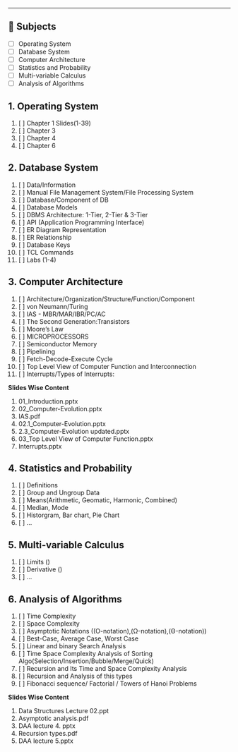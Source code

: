 
---

## 📝 Subjects

- [ ] Operating System
- [ ] Database System
- [ ] Computer Architecture
- [ ] Statistics and Probability
- [ ] Multi-variable Calculus
- [ ] Analysis of Algorithms
## 1. Operating System

1. [ ] Chapter 1 Slides(1-39)
2. [ ] Chapter 3
3. [ ] Chapter 4
4. [ ] Chapter 6
## 2. Database System

1. [ ] Data/Information
2. [ ] Manual File Management System/File Processing System
3. [ ] Database/Component of DB
4. [ ] Database Models
5. [ ] DBMS Architecture: 1-Tier, 2-Tier & 3-Tier
6. [ ] API (Application Programming Interface)
7. [ ] ER Diagram Representation
8. [ ] ER Relationship
9. [ ] Database Keys
10. [ ] TCL Commands
11. [ ] Labs (1-4)

## 3. Computer Architecture

1. [ ] Architecture/Organization/Structure/Function/Component
2. [ ] von Neumann/Turing
3. [ ] IAS - MBR/MAR/IBR/PC/AC
4. [ ] The Second Generation:Transistors
5. [ ] Moore’s Law
6. [ ] MICROPROCESSORS
7. [ ] Semiconductor Memory
8. [ ] Pipelining
9. [ ] Fetch-Decode-Execute Cycle
10. [ ] Top Level View of Computer Function and Interconnection
11. [ ] Interrupts/Types of Interrupts:

**Slides Wise Content**
1.  01_Introduction.pptx
2. 02_Computer-Evolution.pptx
3. IAS.pdf
4. 02.1_Computer-Evolution.pptx
5. 2.3_Computer-Evolution updated.pptx
6. 03_Top Level View of Computer Function.pptx
7. Interrupts.pptx


## 4. Statistics and Probability

1. [ ] Definitions
2. [ ] Group and Ungroup Data
3. [ ] Means(Arithmetic, Geomatic, Harmonic, Combined)
4. [ ] Median, Mode
5. [ ] Historgram, Bar chart, Pie Chart
6. [ ] ...
## 5. Multi-variable Calculus

1. [ ] Limits ()
2. [ ] Derivative ()
3. [ ] ...

## 6. Analysis of Algorithms

1. [ ] Time Complexity
2. [ ] Space Complexity
3. [ ] Asymptotic Notations ((O-notation),(Ω-notation),(Θ-notation))
4. [ ] Best-Case, Average Case, Worst Case
5. [ ] Linear and binary Search Analysis
6. [ ] Time Space Complexity Analysis of Sorting Algo(Selection/Insertion/Bubble/Merge/Quick)
7. [ ] Recursion and Its Time and Space Complexity Analysis
8. [ ] Recursion and Analysis of this types
9. [ ] Fibonacci sequence/ Factorial / Towers of Hanoi Problems

**Slides Wise Content**

1. Data Structures Lecture 02.ppt
2. Asymptotic analysis.pdf
3. DAA lecture 4. pptx
4. Recursion types.pdf
5. DAA lecture 5.pptx